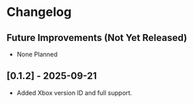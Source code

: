 # Changelog

## Future Improvements (Not Yet Released)

- None Planned

## [0.1.2] - 2025-09-21

- Added Xbox version ID and full support.
